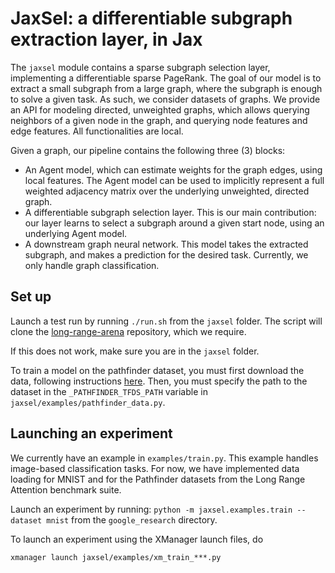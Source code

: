 # JaxSel: a differentiable subgraph extraction layer, in Jax

The `jaxsel` module contains a sparse subgraph selection layer, implementing a
differentiable sparse PageRank. The goal of our model is to extract a small
subgraph from a large graph, where the subgraph is enough to solve a given task.
As such, we consider datasets of graphs. We provide an API for modeling
directed, unweighted graphs, which allows querying neighbors of a given node in
the graph, and querying node features and edge features. All functionalities are
local.

Given a graph, our pipeline contains the following three (3) blocks:

*   An Agent model, which can estimate weights for the graph edges, using local
    features. The Agent model can be used to implicitly represent a full
    weighted adjacency matrix over the underlying unweighted, directed graph.
*   A differentiable subgraph selection layer. This is our main contribution:
    our layer learns to select a subgraph around a given start node, using an
    underlying Agent model.
*   A downstream graph neural network. This model takes the extracted subgraph,
    and makes a prediction for the desired task. Currently, we only handle graph
    classification.

## Set up

Launch a test run by running `./run.sh` from the `jaxsel` folder. The script
will clone the
[long-range-arena](https://github.com/google-research/long-range-arena)
repository, which we require.

If this does not work, make sure you are in the `jaxsel` folder.

To train a model on the pathfinder dataset, you must first download the data,
following instructions
[here](https://github.com/google-research/long-range-arena). Then, you must
specify the path to the dataset in the `_PATHFINDER_TFDS_PATH` variable in
`jaxsel/examples/pathfinder_data.py`.

## Launching an experiment

We currently have an example in `examples/train.py`. This example handles
image-based classification tasks. For now, we have implemented data loading for
MNIST and for the Pathfinder datasets from the Long Range Attention benchmark
suite.

Launch an experiment by running: `python -m jaxsel.examples.train --dataset
mnist` from the `google_research` directory.

To launch an experiment using the XManager launch files, do

```
xmanager launch jaxsel/examples/xm_train_***.py
```
